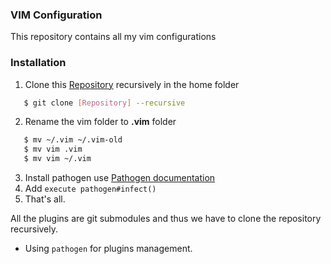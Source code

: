 ### VIM Configuration

This repository contains all my vim configurations

### Installation
1. Clone this [Repository] recursively in the home folder

```bash
   $ git clone [Repository] --recursive
```
2. Rename the vim folder to **.vim** folder
```bash
   $ mv ~/.vim ~/.vim-old
   $ mv vim .vim
   $ mv vim ~/.vim
```
3. Install pathogen use [Pathogen documentation]    
4. Add `execute pathogen#infect()`
5. That's all.

All the plugins are git submodules and thus we have to clone the repository
recursively. 

- Using `pathogen` for plugins management.

[Repository]:https://github.com/samundra/vim.git
[Pathogen documentation]:https://github.com/tpope/vim-pathogen#installation
